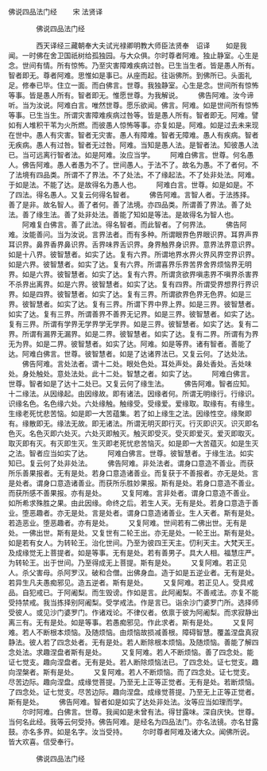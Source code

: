   佛说四品法门经
　　宋 法贤译




　　　　佛说四品法门经

　　　　西天译经三藏朝奉大夫试光禄卿明教大师臣法贤奉　诏译
　　如是我闻。一时佛在舍卫国祇树给孤独园。与大众俱。尔时尊者阿难。独止静室。心生是念。世间有情。所有惊怖。乃至灾害障难疾病过咎。已生当生者。皆是愚人所有。智者即无。尊者阿难。思惟如是事已。从座而起。往诣佛所。到佛所已。头面礼足。修奉已毕。住立一面。而白佛言。世尊。我独静室。心生是念。世间所有惊怖等事。皆是愚人所有。智者即无。惟愿世尊。为我解说。
　　佛告阿难。汝今谛听。当为汝说。阿难白言。唯然世尊。愿乐欲闻。佛言。阿难。如是世间所有惊怖等事。已生当生。所谓灾害障难疾病过咎等。皆是愚人所有。智者即无。阿难。譬如有人堆积干苇为火所燃。而彼愚人惊怖等事。亦复如是。阿难。如是过去未来现在世中。愚人有灾害。智者无灾害。愚人有障难。智者无障难。愚人有疾病。智者无疾病。愚人有过咎。智者无过咎。阿难。当知是愚人法。是智者法。知彼愚人法已。当可远离行智者法。如是阿难。汝应当学。
　　阿难白佛言。世尊。何名愚人。佛告阿难。愚人者愚为不了。世间愚人。于法不了。故名为愚。不了者何。不了法境有四品类。所谓不了界法。不了处法。不了缘起法。不了处非处法。阿难。于如是法。不能了达。是故得名为愚人也。
　　阿难白言。世尊。如是如是。不了四法。得名愚人。又复云何得名智者。
　　佛告阿难。言智人者。于法拣择。善了是非。故名智人。善了者何。善了法境。亦四品类。所谓善了界法。善了处法。善了缘生法。善了处非处法。善能了知如是等法。是故得名为智人也。
　　阿难复白佛言。善了此法。得名智者。而此智者。了何界法。
　　佛告阿难。汝能善问。当为汝说。言界法者。而有多种。所谓眼界色界眼识界。耳界声界耳识界。鼻界香界鼻识界。舌界味界舌识界。身界触界身识界。意界法界意识界。如是十八界。彼智慧者。如实了达。复有六界。所谓地界水界火界风界空界识界。如是六界。彼智慧者。如实了达。复有六界。所谓喜界乐界苦界舍界烦恼界无明界。如是六界。彼智慧者。如实了达。复有六界。所谓贪欲界嗔恚界不嗔界杀害界不杀界出离界。如是六界。彼智慧者。如实了达。复有四界。所谓受界想界行界识界。如是四界。彼智慧者。如实了达。复有三界。所谓欲界色界无色界。如是三界。彼智慧者。如实了达。复有三界。所谓下界中界上界。如是三界。彼智慧者。如实了达。复有三界。所谓善界不善界无记界。如是三界。彼智慧者。如实了达。复有三界。所谓有学界无学界学无学界。如是三界。彼智慧者。如实了达。复有二界。所谓有漏界无漏界。如是二界。彼智慧者。如实了达。复有二界。所谓有为界无为界。如是二界。彼智慧者。如实了达。阿难。如是等界。诸有智者。善能了达。阿难白佛言。世尊。彼智慧者。如是了达诸界法已。又复云何。了达处法。
　　佛告阿难。言处法者。谓十二处。眼处色处。耳处声处。鼻处香处。舌处味处。身处触处。意处法处。此十二处。智慧之者。如实了达。
　　阿难白佛言。世尊。智者如是了达十二处已。又复云何了缘生法。
　　佛告阿难。智者应知。十二缘法。从因缘起。由因缘故。即有诸法。因缘者何。所谓无明缘行。行缘识。识缘名色。名色缘六处。六处缘触。触缘受。受缘爱。爱缘取。取缘有。有缘生。生缘老死忧悲苦恼。如是即一大苦蕴集。若了如上缘生之法。因缘性空。缘聚即有。缘散即无。缘法无故。即无诸法。所谓无明灭即行灭。行灭即识灭。识灭即名色灭。名色灭即六处灭。六处灭即触灭。触灭即受灭。受灭即爱灭。爱灭即取灭。取灭即有灭。有灭即生灭。生灭即老死忧悲苦恼灭。如是即一大苦蕴灭。如是生灭之法。智者应当如实了达。
　　阿难白佛言。世尊。彼智慧者。于缘生法。如实知已。复云何了处非处法。
　　佛告阿难。非处法者。谓身口意造不善业。而获所乐善果报者。无有是处。若身口意造诸善业。而复获于不善报者。亦无是处。言是处者。谓身口意造诸善业。而获所乐胜妙果报。斯有是处。若身口意造不善业。而获所感不善果报。亦有是处。
　　又复阿难。言非处者。谓身口意造不善业。如所希求殊胜之果。由此因缘。命终之后。若生人天。无有是处。若身口意造于善业。堕恶趣者。亦无是处。言是处者。谓身口意造诸善业。生人天者。斯有是处。若造恶业。堕恶趣者。亦有是处。
　　又复阿难。世间若有二佛出世。无有是处。一佛出世。斯有是处。又复世有二轮王出。亦无是处。一轮王出。斯有是处。如是若有女人。为转轮王。治化世间。乃至为彼四王天主。忉利天主。大梵天王。及成缘觉无上菩提者。如是等事。无有是处。若有善男子。具大人相。福慧庄严。为转轮王。出于世间。乃至得成无上菩提。斯有是处。
　　又复阿难。若正见人。杀父害母。杀阿罗汉。破和合僧。出佛身血。造于如是五逆业者。无有是处。若异生凡夫愚痴邪见。造五逆者。斯有是处。
　　又复阿难。若正见人。受具戒品。自犯戒已。于阿阇梨。而生毁谤。作如是言。此阿阇梨。不善戒法。亦复不能受持禁戒。我当拣择别阿阇梨。受学戒法。作是言已。诣余沙门婆罗门所。选择师受彼人。或见沙门婆罗门。作诸戏论。不律仪者。依禀于彼为阿阇梨。而求寂静出离三有。无有是处。如是等事。若愚痴邪见。作此求者。斯有是处。
　　又复阿难。若人不断根本烦恼。及随烦恼。由烦恼故损减善根。障碍智慧。覆盖涅盘真寂静法。彼人若了四念处者。无有是处。若人断除根本烦恼。及随烦恼。善能了解四念处法。求趣涅盘者斯有是处。
　　又复阿难。若人不断烦恼。善了四念处。能证七觉支。趣向涅盘者。无有是处。若人断除烦恼法已。了四念处。证七觉支。趣向涅槃者。斯有是处。
　　又复阿难。若人不断烦恼。而了四念处。证七觉支。尽苦边际。趣向涅盘。成缘觉菩提。乃至无上正等正觉者。无有是处。若断烦恼。了四念处。证七觉支。尽苦边际。趣向涅盘。成缘觉菩提。乃至无上正等正觉者。斯有是处。
　　佛告阿难。智者如是如实了达处非处法。汝等应当如理而学。
　　尔时阿难。白佛言。世尊。我闻如是未曾有法。得甘露味。深自庆快。世尊。当何名此经。我等云何受持。佛告阿难。是经名为四品法门。亦名法镜。亦名甘露鼓。亦名多界。如是名字。汝当受持。
　　尔时尊者阿难及诸大众。闻佛所说。皆大欢喜。信受奉行。

　　　　佛说四品法门经


